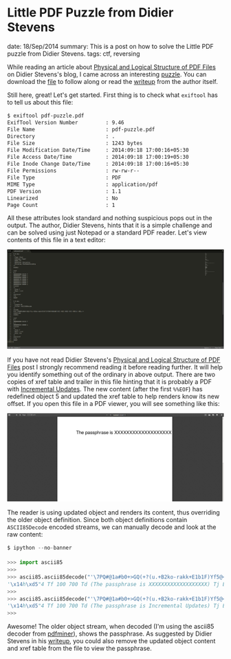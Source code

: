 Little PDF Puzzle from Didier Stevens
=====================================
date: 18/Sep/2014
summary: This is a post on how to solve the Little PDF puzzle from Didier Stevens.
tags: ctf, reversing

While reading an article about [Physical and Logical Structure of PDF Files](http://blog.didierstevens.com/2008/04/09/quickpost-about-the-physical-and-logical-structure-of-pdf-files/) on Didier Stevens's blog, I came across an interesting [puzzle](http://blog.didierstevens.com/2008/05/06/a-little-pdf-puzzle/). You can download the [file](/static/files/posts_little_pdf/pdf-puzzle.pdf) to follow along or read the [writeup](http://blog.didierstevens.com/2008/05/07/solving-a-little-pdf-puzzle/) from the author itself.

Still here, great! Let's get started. First thing is to check what `exiftool` has to tell us about this file:

```
$ exiftool pdf-puzzle.pdf
ExifTool Version Number         : 9.46
File Name                       : pdf-puzzle.pdf
Directory                       : .
File Size                       : 1243 bytes
File Modification Date/Time     : 2014:09:18 17:00:16+05:30
File Access Date/Time           : 2014:09:18 17:00:19+05:30
File Inode Change Date/Time     : 2014:09:18 17:00:16+05:30
File Permissions                : rw-rw-r--
File Type                       : PDF
MIME Type                       : application/pdf
PDF Version                     : 1.1
Linearized                      : No
Page Count                      : 1
```

All these attributes look standard and nothing suspicious pops out in the output. The author, Didier Stevens, hints that it is a simple challenge and can be solved using just Notepad or a standard PDF reader. Let's view contents of this file in a text editor:

![littlepdf-texteditor.png](/static/files/posts_little_pdf/littlepdf-texteditor.png)

If you have not read Didier Stevens's [Physical and Logical Structure of PDF Files](http://blog.didierstevens.com/2008/04/09/quickpost-about-the-physical-and-logical-structure-of-pdf-files/) post I strongly recommend reading it before reading further. It will help you identify something out of the ordinary in above output. There are two copies of xref table and trailer in this file hinting that it is probably a PDF with [Incremental Updates](https://en.wikipedia.org/wiki/Portable_Document_Format#File_structure). The new content (after the first `%%EOF`) has redefined object 5 and updated the xref table to help renders know its new offset. If you open this file in a PDF viewer, you will see something like this:

![littlepdf-pdfjs.png](/static/files/posts_little_pdf/littlepdf-pdfjs.png)

The reader is using updated object and renders its content, thus overriding the older object definition. Since both object definitions contain `ASCII85Decode` encoded streams, we can manually decode and look at the raw content:

```python
$ ipython --no-banner

>>> import ascii85
>>>
>>> ascii85.ascii85decode("'\7PQ#@1a#b0+>GQ(+?(u.+B2ko-rakk+E1b1F)Yf5@<6!&BlbD!=BJ[-=BJ[-=BJ[-=BJ[-=BI!p<,*OE;u~")
'\x14h\xd5"4 Tf 100 700 Td (The passphrase is XXXXXXXXXXXXXXXXXXX) Tj ET'
>>>
>>> ascii85.ascii85decode("'\7PQ#@1a#b0+>GQ(+?(u.+B2ko-rakk+E1b1F)Yf5@<6!&BlbCgDI[]uD.RU,@;I&dE+EC!ATK:C<,*OE;u~")
'\x14h\xd5"4 Tf 100 700 Td (The passphrase is Incremental Updates) Tj ET'
>>>
```

Awesome! The older object stream, when decoded (I'm using the ascii85 decoder from [pdfminer](https://github.com/euske/pdfminer/blob/master/pdfminer/ascii85.py)), shows the passphrase. As suggested by Didier Stevens in his [writeup](http://blog.didierstevens.com/2008/05/07/solving-a-little-pdf-puzzle/), you could also remove the updated object content and xref table from the file to view the passphrase.
